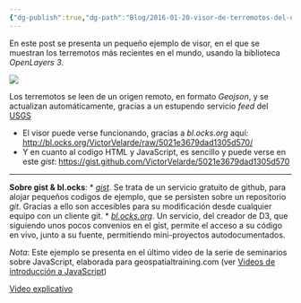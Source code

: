 ```yaml
---
{"dg-publish":true,"dg-path":"Blog/2016-01-20-visor-de-terremotos-del-usgs-con-openlayers/index.md","permalink":"/blog/2016-01-20-visor-de-terremotos-del-usgs-con-openlayers/index/","title":"Visor de terremotos del USGS con OpenLayers","tags":["geojson","openlayers"]}
---
```



En este post se presenta un pequeño ejemplo de visor, en el que se muestran los terremotos más recientes en el mundo, usando la biblioteca _OpenLayers 3_.

![](/img/user/Me/Blog/2016-01-20-visor-de-terremotos-del-usgs-con-openlayers/images/thumbnail.png)

Los terremotos se leen de un origen remoto, en formato _Geojson_, y se actualizan automáticamente, gracias a un estupendo servicio _feed_ del [USGS](http://earthquake.usgs.gov/earthquakes/feed/v1.0/geojson.php)

- El visor puede verse funcionando, gracias a _bl.ocks.org_ aquí: http://bl.ocks.org/VictorVelarde/raw/5021e3679dad1305d570/
- Y en cuanto al codigo HTML y JavaScript, es sencillo y puede verse en este _gist_: https://gist.github.com/VictorVelarde/5021e3679dad1305d570
    

* * *

**Sobre gist & bl.ocks**: \* _[gist](https://gist.github.com/)_. Se trata de un servicio gratuito de github, para alojar pequeños codigos de ejemplo, que se persisten sobre un repositorio _git_. Gracias a ello son accesibles para su modificación desde cualquier equipo con un cliente git. \* _[bl.ocks.org](http://bl.ocks.org/)_. Un servicio, del creador de D3, que siguiendo unos pocos convenios en el gist, permite el acceso a su código en vivo, junto a su fuente, permitiendo mini-proyectos autodocumentados.

_Nota_: Este ejemplo se presenta en el último video de la serie de seminarios sobre JavaScript, elaborada para geospatialtraining.com (ver [Videos de introducción a JavaScript](https://victorvelarde.wordpress.com/2016/01/12/videos-introduccion-a-javascript/))

[Video explicativo](https://youtu.be/ik6F38PPBYw)
